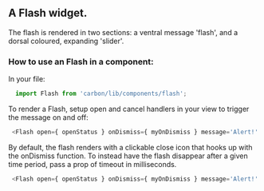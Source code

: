 ## A Flash widget.

The flash is rendered in two sections: a ventral message 'flash', and a
dorsal coloured, expanding 'slider'.

### How to use an Flash in a component:

In your file:

```js
  import Flash from 'carbon/lib/components/flash';
```

To render a Flash, setup open and cancel handlers in your view to trigger
the message on and off:

```js
 <Flash open={ openStatus } onDismiss={ myOnDismiss } message='Alert!' />
```

By default, the flash renders with a clickable close icon that hooks up with the onDismiss function.
To instead have the flash disappear after a given time period, pass a prop of timeout in milliseconds.

```js
 <Flash open={ openStatus } onDismiss={ myOnDismiss } message='Alert!' timeout={ 2000 }/>
```
